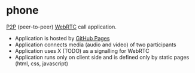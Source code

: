 # phone

[P2P](https://bloggeek.me/webrtcglossary/p2p/) (peer-to-peer) [WebRTC](https://webrtc.org) call application.

* Application is hosted by [GitHub Pages](https://pages.github.com)
* Application connects media (audio and video) of two participants
* Application uses X (TODO) as a signalling for WebRTC
* Application runs only on client side and is defined only by static pages (html, css, javascript)
